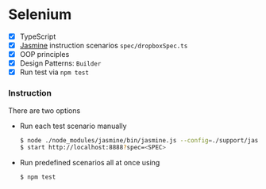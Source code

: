 # Selenium

 - [x] TypeScript
 - [x] [Jasmine](https://jasmine.github.io/) instruction scenarios `spec/dropboxSpec.ts`
 - [x] OOP principles
 - [x] Design Patterns: `Builder`
 - [x] Run test via `npm test`

### Instruction
There are two options

- Run each test scenario manually
	```sh
	$ node ./node_modules/jasmine/bin/jasmine.js --config=./support/jasmine.json
	$ start http://localhost:8888?spec=<SPEC>
	```
- Run predefined scenarios all at once using
	```sh
	$ npm test
	```

